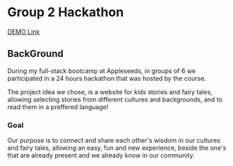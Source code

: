 # Group 2 Hackathon

[DEMO Link](https://follow-your-tale.herokuapp.com/)

## BackGround

During my full-stack bootcamp at Appleseeds, in groups of 6 we participated in a 24 hours hackathon that was hosted by the course.

The project idea we chose, is a website for kids stories and fairy tales, allowing selecting stories from different cultures and backgrounds, and to read them in a preffered language!

### Goal

Our purpose is to connect and share each other's wisdom in our cultures and fairy tales, allowing an easy, fun and new experience, beside the one's that are already present and we already know in our community.
